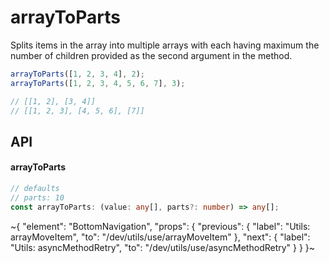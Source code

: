 
# arrayToParts

Splits items in the array into multiple arrays with each having maximum the number of children provided as the second argument in the method.

```ts
arrayToParts([1, 2, 3, 4], 2);
arrayToParts([1, 2, 3, 4, 5, 6, 7], 3);

// [[1, 2], [3, 4]]
// [[1, 2, 3], [4, 5, 6], [7]]
```


## API

#### arrayToParts

```ts
// defaults
// parts: 10
const arrayToParts: (value: any[], parts?: number) => any[];
```


~{
  "element": "BottomNavigation",
  "props": {
    "previous": {
      "label": "Utils: arrayMoveItem",
      "to": "/dev/utils/use/arrayMoveItem"
    },
    "next": {
      "label": "Utils: asyncMethodRetry",
      "to": "/dev/utils/use/asyncMethodRetry"
    }
  }
}~
